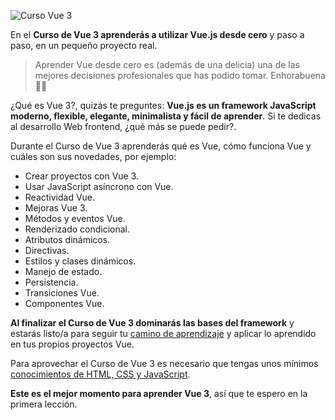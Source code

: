 
![Curso Vue 3](https://a.storyblok.com/f/87002/1280x720/18667defa9/curso-vue-3-desde-cero.jpg)

En el **Curso de Vue 3 aprenderás a utilizar Vue.js desde cero** y paso a paso, en un pequeño proyecto real.

> Aprender Vue desde cero es (además de una delicia) una de las mejores decisiones profesionales que has podido tomar. Enhorabuena 👏🏻

¿Qué es Vue 3?, quizás te preguntes: **Vue.js es un framework JavaScript moderno, flexible, elegante, minimalista y fácil de aprender**. Si te dedicas al desarrollo Web frontend, ¿qué más se puede pedir?.

Durante el Curso de Vue 3 aprenderás qué es Vue, cómo funciona Vue y cuáles son sus novedades, por ejemplo:

* Crear proyectos con Vue 3.
* Usar JavaScript asíncrono con Vue.
* Reactividad Vue.
* Mejoras Vue 3.
* Métodos y eventos Vue.
* Renderizado condicional.
* Atributos dinámicos.
* Directivas.
* Estilos y clases dinámicos.
* Manejo de estado.
* Persistencia.
* Transiciones Vue.
* Componentes Vue.

**Al finalizar el Curso de Vue 3 dominarás las bases del framework** y estarás listo/a para seguir tu [camino de aprendizaje](/como-aprender-vue/) y aplicar lo aprendido en tus propios proyectos Vue.

Para aprovechar el Curso de Vue 3 es necesario que tengas unos mínimos [conocimientos de HTML, CSS y JavaScript](/como-aprender-vue/).

**Este es el mejor momento para aprender Vue 3**, así que te espero en la primera lección.

